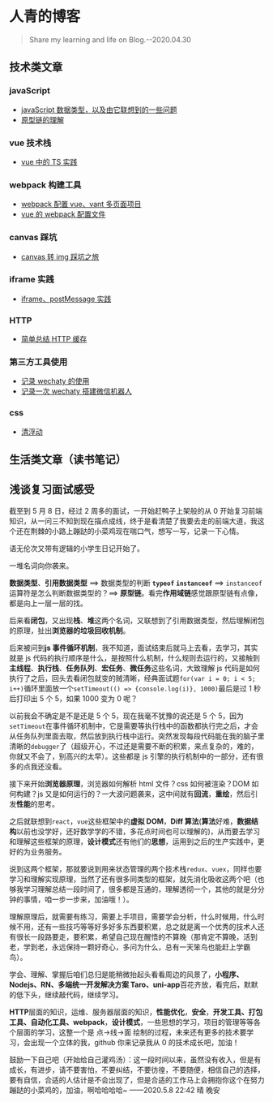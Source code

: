 # 人青的博客

> Share my learning and life on Blog.--2020.04.30

## 技术类文章

### javaScript

- [javaScript 数据类型，以及由它联想到的一些问题](./articles/技术类/JavaScript/javaScript数据类型，以及由它联想到的一些问题.md)
- [原型链的理解](./articles/技术类/JavaScript/原型链的理解.md)

### vue 技术栈

- [vue 中的 TS 实践](./articles/技术类/vue/vue中的TS实践.md)

### webpack 构建工具

- [webpack 配置 vue、vant 多页面项目](./articles/技术类/webpack/webpack配置vue、vant多页面项目.md)
- [vue 的 webpack 配置文件](./articles/技术类/webpack/vue的webpack配置文件.md)

### canvas 踩坑

- [canvas 转 img 踩坑之旅](./articles/技术类/canvas/canvas转img踩坑之旅.md)

### iframe 实践

- [iframe、postMessage 实践](./articles/技术类/iframe/iframe、postMessage实践.md)

### HTTP

- [简单总结 HTTP 缓存](./articles/技术类/HTTP/http缓存.md)

### 第三方工具使用

- [记录 wechaty 的使用](./articles/技术类/wechaty/记录wechaty的使用.md)
- [记录一次 wechaty 搭建微信机器人](./articles/技术类/wechaty/记录一次wechaty搭建微信机器人.md)

### css

- [清浮动](./articles/技术类/css/清浮动.md)

## 生活类文章（读书笔记）

## 浅谈复习面试感受

截至到 5 月 8 日，经过 2 周多的面试，一开始赶鸭子上架般的从 0 开始复习前端知识，从一问三不知到现在描点成线，终于是看清楚了我要去走的前端大道，我这个还在荆棘的小路上蹦跶的小菜鸡现在喘口气，想写一写，记录一下心情。

语无伦次又带有逻辑的小学生日记开始了。

一堆名词向你袭来。

**数据类型**、**引用数据类型** ==> 数据类型的判断 **`typeof`** **`instanceof`** ==> `instanceof`运算符是怎么判断数据类型的？==> **原型链**。看完**作用域链**感觉跟原型链有点像，都是向上一层一层的找。

后来看**闭包**，又出现**栈**、**堆**这两个名词，又联想到了引用数据类型，然后理解闭包的原理，扯出**浏览器的垃圾回收机制**。

后来被问到**js 事件循环机制**，我不知道，面试结束后就马上去看，去学习，其实就是 js 代码的执行顺序是什么，是按照什么机制，什么规则去运行的，又接触到**主线程**、**执行栈**、**任务队列**、**宏任务**、**微任务**这些名词，大致理解 js 代码是如何执行了之后，回头去看闭包就变的贼清晰，经典面试题`for(var i = 0; i < 5; i++)`循环里面放一个`setTimeout(() => {console.log(i)}, 1000)`最后是过 1 秒后打印出 5 个 5，如果 1000 变为 0 呢？

以前我会不确定是不是还是 5 个 5，现在我毫不犹豫的说还是 5 个 5，因为`setTimeout`在事件循环机制中，它是需要等执行栈中的函数都执行完之后，才会从任务队列里面去取，然后放到执行栈中运行。突然发现每段代码能在我的脑子里清晰的`debugger`了（超级开心，不过还是需要不断的积累，来点复杂的，难的，你就又不会了，别高兴的太早）。这些都是 js 引擎的执行机制中的一部分，还有很多的点我还没看。

接下来开始**浏览器原理**，浏览器如何解析 html 文件？css 如何被渲染？DOM 如何构建？js 又是如何运行的？一大波问题袭来，这中间就有**回流**，**重绘**，然后引发**性能**的思考。

之后就联想到`react`，`vue`这些框架中的**虚拟 DOM**，**Diff 算法**(**算法**好难，**数据结构**以前也没学好，还好数学学的不错，多花点时间也可以理解的)，从而要去学习和理解这些框架的原理，**设计模式**还有他们的**思想**，运用到之后的生产实践中，更好的为业务服务。

说到这两个框架，那就要说到用来状态管理的两个技术栈`redux`、`vuex`，同样也要学习和理解实现原理，当然了还有很多同类型的框架，就先消化吸收这两个吧（也够我学习理解总结一段时间了，很多都是互通的，理解透彻一个，其他的就是分分钟的事情，咱一步一步来，加油哦！）。

理解原理后，就需要有练习，需要上手项目，需要学会分析，什么时候用，什么时候不用，还有一些技巧等等好多好多东西要积累，总之就是离一个优秀的技术人还有很长一段路要走，要积累，希望自己现在醒悟的不算晚（那肯定不算晚，活到老，学到老，永远保持一颗好奇心，多问为什么，总有一天笨鸟也能赶上学霸鸟）。

学会、理解、掌握后咱们总归是能稍微抬起头看看周边的风景了，**小程序、Nodejs、RN、多端统一开发解决方案 Taro、uni-app**百花齐放，看完后，默默的低下头，继续敲代码，继续学习。

**HTTP**层面的知识，运维、服务器层面的知识，**性能优化**，**安全**，**开发工具、打包工具、自动化工具、webpack**，**设计模式**，一些思想的学习，项目的管理等等各个层面的学习，这整一个是 点->线->面 绘制的过程，未来还有更多的技术要学习，会出现一个立体的我，github 你来记录我从 0 的技术成长吧，加油！

鼓励一下自己吧（开始给自己灌鸡汤）：这一段时间以来，虽然没有收入，但是有成长，有进步，请不要害怕，不要纠结，不要彷徨，不要随便，相信自己的选择，要有自信，合适的人估计是不会出现了，但是合适的工作马上会拥抱你这个在努力蹦跶的小菜鸡的，加油，啊哈哈哈哈~
——2020.5.8 22:42 晴 晚安
